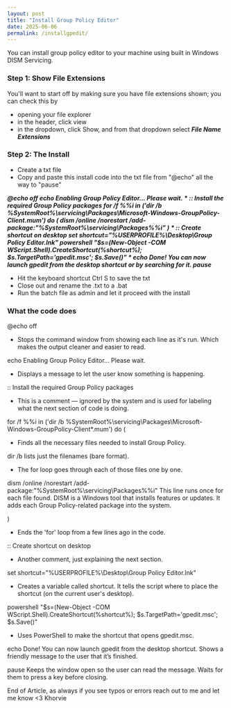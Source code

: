 ```yaml
---
layout: post
title: "Install Group Policy Editor"
date: 2025-06-06
permalink: /installgpedit/
---
```

You can install group policy editor to your machine using built in Windows DISM Servicing.

### Step 1: Show File Extensions

You'll want to start off by making sure you have file extensions shown; you can check this by
- opening your file explorer
- in the header, click view
- in the dropdown, click Show, and from that dropdown select ***File Name Extensions***

### Step 2: The Install

- Create a txt file
- Copy and paste this install code into the txt file from "@echo" all the way to "pause"
  
***@echo off
*echo Enabling Group Policy Editor... Please wait.
*
:: Install the required Group Policy packages
for /f %%i in ('dir /b %SystemRoot%\servicing\Packages\Microsoft-Windows-GroupPolicy-Client*.mum') do (
 dism /online /norestart /add-package:"%SystemRoot%\servicing\Packages\%%i"
)
*
:: Create shortcut on desktop
set shortcut="%USERPROFILE%\Desktop\Group Policy Editor.lnk"
powershell "$s=(New-Object -COM WScript.Shell).CreateShortcut(%shortcut%); $s.TargetPath='gpedit.msc'; $s.Save()"
*
echo Done! You can now launch gpedit from the desktop shortcut or by searching for it.
pause***

- Hit the keyboard shortcut Ctrl S to save the txt
- Close out and rename the .txt to a .bat
- Run the batch file as admin and let it proceed with the install

### What the code does

@echo off
- Stops the command window from showing each line as it's run. Which makes the output cleaner and easier to read.

echo Enabling Group Policy Editor... Please wait.
- Displays a message to let the user know something is happening.

:: Install the required Group Policy packages
- This is a comment — ignored by the system and is used for labeling what the next section of code is doing.

for /f %%i in ('dir /b %SystemRoot%\servicing\Packages\Microsoft-Windows-GroupPolicy-Client*.mum') do (
- Finds all the necessary files needed to install Group Policy.

dir /b lists just the filenames (bare format).
- The for loop goes through each of those files one by one.

dism /online /norestart /add-package:"%SystemRoot%\servicing\Packages\%%i"
This line runs once for each file found. DISM is a Windows tool that installs features or updates. It adds each Group Policy-related package into the system.

)
- Ends the 'for' loop from a few lines ago in the code.

:: Create shortcut on desktop
- Another comment, just explaining the next section.

set shortcut="%USERPROFILE%\Desktop\Group Policy Editor.lnk"
- Creates a variable called shortcut. It tells the script where to place the shortcut (on the current user's desktop).

powershell "$s=(New-Object -COM WScript.Shell).CreateShortcut(%shortcut%); $s.TargetPath='gpedit.msc'; $s.Save()"
- Uses PowerShell to make the shortcut that opens gpedit.msc.

echo Done! You can now launch gpedit from the desktop shortcut.
Shows a friendly message to the user that it’s finished.

pause
Keeps the window open so the user can read the message. Waits for them to press a key before closing.

End of Article, as always if you see typos or errors reach out to me and let me know <3 Khorvie

